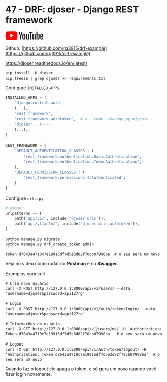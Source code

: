 # 47 - DRF: djoser - Django REST framework

<a href="https://youtu.be/HUtG2Eg47Gw">
    <img src="../.gitbook/assets/youtube.png">
</a>

Github: [https://github.com/rg3915/drf-example](https://github.com/rg3915/drf-example)

https://djoser.readthedocs.io/en/latest/

```
pip install -U djoser
pip freeze | grep djoser >> requirements.txt
```



Configure `INSTALLED_APPS`

```python
INSTALLED_APPS = (
    'django.contrib.auth',
    (...),
    'rest_framework',
    'rest_framework.authtoken',  # <-- rode ./manage.py migrate
    'djoser',  # <--
    (...),
)

REST_FRAMEWORK = {
    'DEFAULT_AUTHENTICATION_CLASSES': (
        'rest_framework.authentication.BasicAuthentication',
        'rest_framework.authentication.TokenAuthentication',
    ),
    'DEFAULT_PERMISSION_CLASSES': (
        'rest_framework.permissions.IsAuthenticated',
    )
}

```

Configure `urls.py`

```python
# djoser
urlpatterns += [
    path('api/v1/', include('djoser.urls')),
    path('api/v1/auth/', include('djoser.urls.authtoken')),
]
```


```
python manage.py migrate
python manage.py drf_create_token admin

token d7643a4710c7e19915df7d5e3d82f70cb07998ba  # o seu será um novo
```

Veja no video como rodar no **Postman** e no **Swagger**.

Exemplos com curl

```
# Cria novo usuário
curl -X POST http://127.0.0.1:8000/api/v1/users/ --data 'username=djoser&password=api127rg'

# Login
curl -X POST http://127.0.0.1:8000/api/v1/auth/token/login/ --data 'username=djoser&password=api127rg'

# Informações do usuário
curl -X GET http://127.0.0.1:8000/api/v1/users/me/ -H 'Authorization: Token d7643a4710c7e19915df7d5e3d82f70cb07998ba'  # o seu será um novo

# Logout
curl -X GET http://127.0.0.1:8000/api/v1/auth/token/logout/ -H 'Authorization: Token d7643a4710c7e19915df7d5e3d82f70cb07998ba'  # o seu será um novo
```

Quando faz o logout ele apaga o token, e só gera um novo quando você fizer login novamente.

